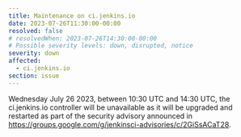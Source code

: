 ```yaml
---
title: Maintenance on ci.jenkins.io
date: 2023-07-26T11:30:00-00:00
resolved: false
# resolvedWhen: 2023-07-26T14:30:00-00:00
# Possible severity levels: down, disrupted, notice
severity: down
affected:
  - ci.jenkins.io
section: issue
---
```


<!--

[Final Message]
The ci.jenkins.io controller is running with updated plugins and core version.

[Initial message]

-->

Wednesday July 26 2023, between 10:30 UTC and 14:30 UTC, the ci.jenkins.io controller will be unavailable as it will be upgraded and restarted as part of the security advisory announced in <https://groups.google.com/g/jenkinsci-advisories/c/2GiSsACaT28>.
